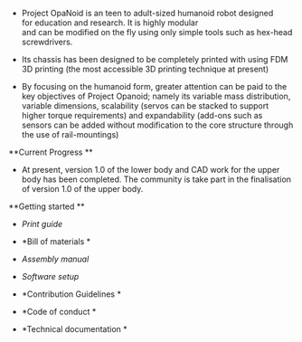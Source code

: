-   Project OpaNoid is an teen to adult-sized humanoid robot designed
    for education and research. It is highly modular
    and can be modified on the fly using only simple tools such as hex-head
    screwdrivers.

-   Its chassis has been designed to be completely printed with using FDM
    3D printing (the most accessible 3D printing technique at present)

-   By focusing on the humanoid form, greater attention can be paid to the key
    objectives of Project Opanoid; namely its variable mass distribution,
    variable dimensions, scalability (servos can be stacked to support higher
    torque requirements) and expandability (add-ons such as sensors can be added
    without modification to the core structure through the use of
    rail-mountings)

**Current Progress **

-   At present, version 1.0 of the lower body and CAD work for the upper body
    has been completed. The community is take part in the finalisation of
    version 1.0 of the upper body.

**Getting started **

-   *Print guide*

-   *Bill of materials *

-   *Assembly manual*

-   *Software setup*

-   *Contribution Guidelines *

-   *Code of conduct *

-   *Technical documentation *
